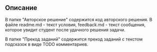 ## Описание

В папке "Авторское решение" содержится код авторского решения.
В файле readme.md - текст условия, feedback.md - текст сообщения, которое увидит студент после удачного решения задачи.

В папке "Прекод заданий" содержится прекод заданий с текстом подсказок в виде TODO комментариев.
